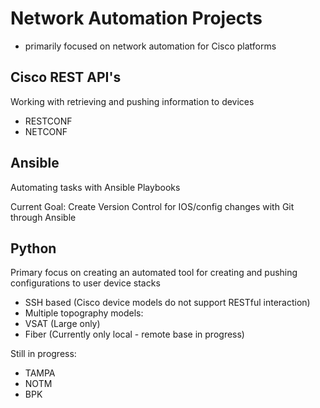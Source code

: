 # Network Automation Projects
- primarily focused on network automation for Cisco platforms


## Cisco REST API's
Working with retrieving and pushing information to devices 
- RESTCONF
- NETCONF

## Ansible
Automating tasks with Ansible Playbooks

Current Goal:
Create Version Control for IOS/config changes with Git through Ansible

## Python
Primary focus on creating an automated tool for creating and pushing configurations to user device stacks
- SSH based (Cisco device models do not support RESTful interaction)
- Multiple topography models:
- VSAT (Large only)
-   Fiber (Currently only local - remote base in progress)

Still in progress:
-   TAMPA
-   NOTM
-   BPK

